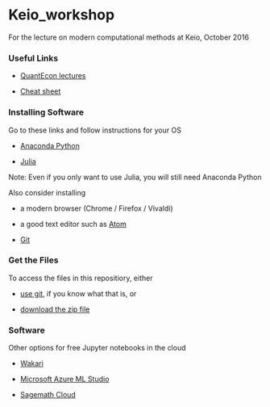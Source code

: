 # Keio_workshop

For the lecture on modern computational methods at Keio, October 2016

### Useful Links

* [QuantEcon lectures](http://lectures.quantecon.org/)

* [Cheat sheet](http://cheatsheets.quantecon.org/)


### Installing Software 

Go to these links and follow instructions for your OS

* [Anaconda Python](https://www.continuum.io/downloads)

* [Julia](http://julialang.org/downloads/)
  
Note: Even if you only want to use Julia, you will still need Anaconda Python

Also consider installing 

* a modern browser (Chrome / Firefox / Vivaldi) 

* a good text editor such as [Atom](https://atom.io/)

* [Git](https://git-scm.com/downloads)


### Get the Files

To access the files in this repositiory, either 

* [use git](https://git-scm.com), if you know what that is, or

* [download the zip file](https://github.com/QuantEcon/Keio_workshop/archive/master.zip)



### Software 

Other options for free Jupyter notebooks in the cloud 

* [Wakari](https://wakari.io/)

* [Microsoft Azure ML Studio](https://studio.azureml.net/)

* [Sagemath Cloud](https://cloud.sagemath.com)

